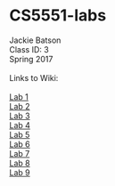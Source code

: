 # CS5551-labs <br>
Jackie Batson <br>
Class ID: 3 <br>
Spring 2017 <br>
<br>
Links to Wiki:<br><br>
<a href="https://github.com/jbvx8/CS5551-labs/wiki/Lab-1">Lab 1</a><br>
<a href="https://github.com/jbvx8/CS5551-labs/wiki/Lab-2">Lab 2</a><br>
<a href="https://github.com/jbvx8/CS5551-labs/wiki/Lab-3">Lab 3</a><br>
<a href="https://github.com/jbvx8/CS5551-labs/wiki/Lab-4">Lab 4</a><br>
<a href="https://github.com/jbvx8/CS5551-labs/wiki/Lab-5">Lab 5</a><br>
<a href="https://github.com/jbvx8/CS5551-labs/wiki/Lab-6">Lab 6</a><br>
<a href="https://github.com/jbvx8/CS5551-labs/wiki/Lab-7">Lab 7</a><br>
<a href="https://github.com/jbvx8/CS5551-labs/wiki/Lab-7">Lab 8</a><br>
<a href="https://github.com/jbvx8/CS5551-labs/wiki/Lab-9">Lab 9</a><br>
